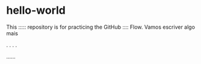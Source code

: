 # hello-world
This ::::: repository is for practicing the GitHub :::: Flow.
Vamos escriver algo mais

.
.
.
.

......
